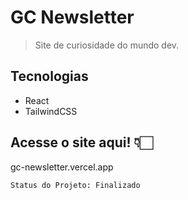 # GC Newsletter 
> Site de curiosidade do mundo dev.

## Tecnologias
* React
* TailwindCSS

## Acesse o site aqui! 👇🏻
gc-newsletter.vercel.app

```
Status do Projeto: Finalizado
```
